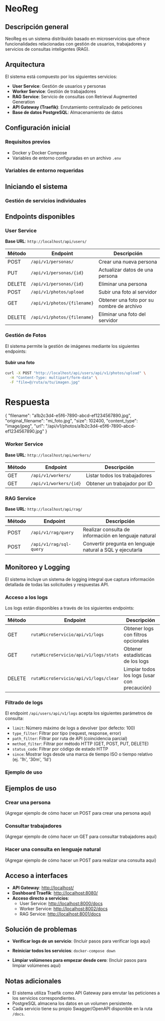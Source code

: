 # NeoReg

## Descripción general

NeoReg es un sistema distribuido basado en microservicios que ofrece funcionalidades relacionadas con gestión de usuarios, trabajadores y servicios de consultas inteligentes (RAG).

## Arquitectura

El sistema está compuesto por los siguientes servicios:

- **User Service**: Gestión de usuarios y personas
- **Worker Service**: Gestión de trabajadores
- **RAG Service**: Servicio de consultas con Retrieval Augmented Generation
- **API Gateway (Traefik)**: Enrutamiento centralizado de peticiones
- **Base de datos PostgreSQL**: Almacenamiento de datos

## Configuración inicial

### Requisitos previos

- Docker y Docker Compose
- Variables de entorno configuradas en un archivo `.env`

### Variables de entorno requeridas

## Iniciando el sistema

### Gestión de servicios individuales

## Endpoints disponibles

### User Service

**Base URL**: `http://localhost/api/users/`

| Método | Endpoint                    | Descripción                               |
| ------ | --------------------------- | ----------------------------------------- |
| POST   | `/api/v1/personas/`         | Crear una nueva persona                   |
| PUT    | `/api/v1/personas/{id}`     | Actualizar datos de una persona           |
| DELETE | `/api/v1/personas/{id}`     | Eliminar una persona                      |
| POST   | `/api/v1/photos/upload`     | Subir una foto al servidor                |
| GET    | `/api/v1/photos/{filename}` | Obtener una foto por su nombre de archivo |
| DELETE | `/api/v1/photos/{filename}` | Eliminar una foto del servidor            |

### Gestión de Fotos

El sistema permite la gestión de imágenes mediante los siguientes endpoints:

#### Subir una foto

```bash
curl -X POST "http://localhost/api/users/api/v1/photos/upload" \
  -H "Content-Type: multipart/form-data" \
  -F "file=@/ruta/a/tu/imagen.jpg"
```

# Respuesta

{
"filename": "a1b2c3d4-e5f6-7890-abcd-ef1234567890.jpg",
"original_filename": "mi_foto.jpg",
"size": 102400,
"content_type": "image/jpeg",
"url": "/api/v1/photos/a1b2c3d4-e5f6-7890-abcd-ef1234567890.jpg"
}

### Worker Service

**Base URL**: `http://localhost/api/workers/`

| Método | Endpoint               | Descripción                   |
| ------ | ---------------------- | ----------------------------- |
| GET    | `/api/v1/workers/`     | Listar todos los trabajadores |
| GET    | `/api/v1/workers/{id}` | Obtener un trabajador por ID  |

### RAG Service

**Base URL**: `http://localhost/api/rag/`

| Método | Endpoint                | Descripción                                               |
| ------ | ----------------------- | --------------------------------------------------------- |
| POST   | `/api/v1/rag/query`     | Realizar consulta de información en lenguaje natural      |
| POST   | `/api/v1/rag/sql-query` | Convertir pregunta en lenguaje natural a SQL y ejecutarla |

## Monitoreo y Logging

El sistema incluye un sistema de logging integral que captura información detallada de todas las solicitudes y respuestas API.

### Acceso a los logs

Los logs están disponibles a través de los siguientes endpoints:

| Método | Endpoint                              | Descripción                                  |
| ------ | ------------------------------------- | -------------------------------------------- |
| GET    | `rutaMicroServicio/api/v1/logs`       | Obtener logs con filtros opcionales          |
| GET    | `rutaMicroServicio/api/v1/logs/stats` | Obtener estadísticas de los logs             |
| DELETE | `rutaMicroServicio/api/v1/logs/clear` | Limpiar todos los logs (usar con precaución) |

### Filtrado de logs

El endpoint `/api/users/api/v1/logs` acepta los siguientes parámetros de consulta:

- `limit`: Número máximo de logs a devolver (por defecto: 100)
- `type_filter`: Filtrar por tipo (request, response, error)
- `path_filter`: Filtrar por ruta de API (coincidencia parcial)
- `method_filter`: Filtrar por método HTTP (GET, POST, PUT, DELETE)
- `status_code`: Filtrar por código de estado HTTP
- `since`: Mostrar logs desde una marca de tiempo ISO o tiempo relativo (ej. '1h', '30m', '1d')

### Ejemplo de uso

## Ejemplos de uso

### Crear una persona

(Agregar ejemplo de cómo hacer un POST para crear una persona aquí)

### Consultar trabajadores

(Agregar ejemplo de cómo hacer un GET para consultar trabajadores aquí)

### Hacer una consulta en lenguaje natural

(Agregar ejemplo de cómo hacer un POST para realizar una consulta aquí)

## Acceso a interfaces

- **API Gateway**: [http://localhost/](http://localhost/)
- **Dashboard Traefik**: [http://localhost:8080/](http://localhost:8080/)
- **Acceso directo a servicios**:
  - User Service: [http://localhost:8000/docs](http://localhost:8000/docs)
  - Worker Service: [http://localhost:8002/docs](http://localhost:8002/docs)
  - RAG Service: [http://localhost:8001/docs](http://localhost:8001/docs)

## Solución de problemas

- **Verificar logs de un servicio**:
  (Incluir pasos para verificar logs aquí)

- **Reiniciar todos los servicios**:
  `docker-compose down`

- **Limpiar volúmenes para empezar desde cero**:
  (Incluir pasos para limpiar volúmenes aquí)

## Notas adicionales

- El sistema utiliza Traefik como API Gateway para enrutar las peticiones a los servicios correspondientes.
- PostgreSQL almacena los datos en un volumen persistente.
- Cada servicio tiene su propio Swagger/OpenAPI disponible en la ruta `/docs`.
